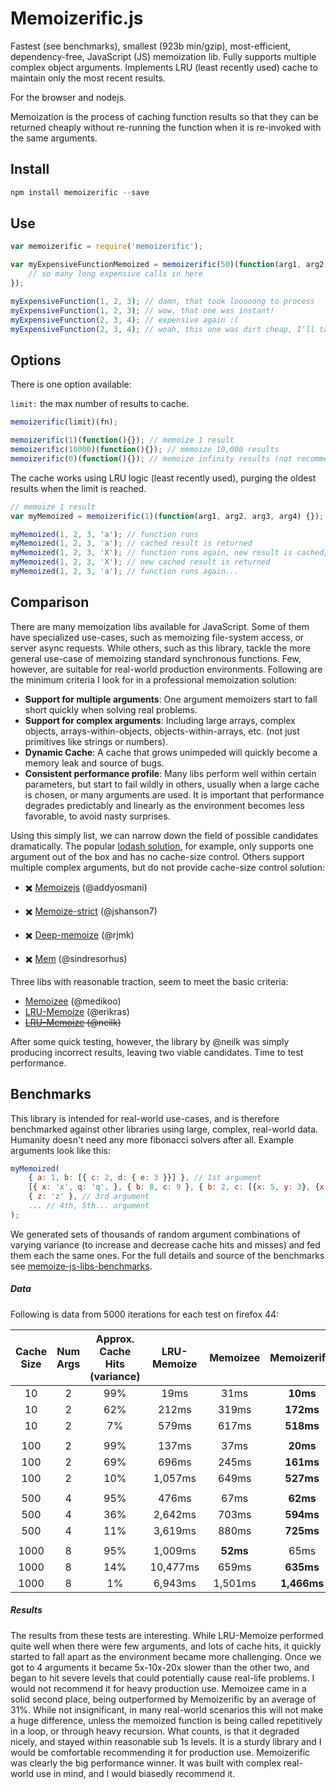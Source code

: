 # Memoizerific.js
Fastest (see benchmarks), smallest (923b min/gzip), most-efficient, dependency-free, JavaScript (JS) memoization lib. 
Fully supports multiple complex object arguments. 
Implements LRU (least recently used) cache to maintain only the most recent results. 

For the browser and nodejs.

Memoization is the process of caching function results so that they can be returned cheaply 
without re-running the function when it is re-invoked with the same arguments.

## Install
```javascript
npm install memoizerific --save
```

## Use
```javascript
var memoizerific = require('memoizerific');

var myExpensiveFunctionMemoized = memoizerific(50)(function(arg1, arg2, arg3) {
    // so many long expensive calls in here
});

myExpensiveFunction(1, 2, 3); // damn, that took looooong to process
myExpensiveFunction(1, 2, 3); // wow, that one was instant!
myExpensiveFunction(2, 3, 4); // expensive again :(
myExpensiveFunction(2, 3, 4); // woah, this one was dirt cheap, I'll take 2!
```

## Options
There is one option available: 

`limit:` the max number of results to cache. 


```javascript
memoizerific(limit)(fn);

memoizerific(1)(function(){}); // memoize 1 result
memoizerific(10000)(function(){}); // memoize 10,000 results
memoizerific(0)(function(){}); // memoize infinity results (not recommended)
```
The cache works using LRU logic (least recently used), purging the oldest results when the limit is reached.

```javascript
// memoize 1 result
var myMemoized = memoizerific(1)(function(arg1, arg2, arg3, arg4) {});

myMemoized(1, 2, 3, 'a'); // function runs
myMemoized(1, 2, 3, 'a'); // cached result is returned
myMemoized(1, 2, 3, 'X'); // function runs again, new result is cached, old cached result is purged
myMemoized(1, 2, 3, 'X'); // new cached result is returned
myMemoized(1, 2, 3, 'a'); // function runs again...
```

## Comparison
There are many memoization libs available for JavaScript. Some of them have specialized use-cases, such as memoizing file-system access, or server async requests. 
While others, such as this library, tackle the more general use-case of memoizing standard synchronous functions. Few, however, are suitable for real-world production environments.
Following are the minimum criteria I look for in a professional memoization solution:

- **Support for multiple arguments**: One argument memoizers start to fall short quickly when solving real problems.
- **Support for complex arguments**: Including large arrays, complex objects, arrays-within-objects, objects-within-arrays, etc. (not just primitives like strings or numbers).
- **Dynamic Cache**: A cache that grows unimpeded will quickly become a memory leak and source of bugs.
- **Consistent performance profile**: Many libs perform well within certain parameters, but start to fail wildly in others, usually when a large cache is chosen, or many arguments are used. It is important that performance degrades predictably and linearly as the environment becomes less favorable, to avoid nasty surprises.

Using this simply list, we can narrow down the field of possible candidates dramatically. 
The popular [lodash solution](https://lodash.com/docs#memoize), for example, only supports one argument out of the box and has no cache-size control. 
Others support multiple complex arguments, but do not provide cache-size control solution:

- :heavy_multiplication_x: [Memoizejs](https://github.com/addyosmani/memoize.js) (@addyosmani) 

- :heavy_multiplication_x: [Memoize-strict](https://github.com/jshanson7/memoize-strict) (@jshanson7)

- :heavy_multiplication_x: [Deep-memoize](https://github.com/rjmk/deep-memoize) (@rjmk)

- :heavy_multiplication_x: [Mem](https://github.com/sindresorhus/mem) (@sindresorhus)

Three libs with reasonable traction, seem to meet the basic criteria:

- [Memoizee](https://github.com/medikoo/memoizee) (@medikoo)
- [LRU-Memoize](https://github.com/erikras/lru-memoize) (@erikras)
- ~~[LRU-Memoize](https://github.com/neilk/lru-memoize) (@neilk)~~

After some quick testing, however, the library by @neilk was simply producing incorrect results, leaving two viable candidates.
Time to test performance.

## Benchmarks

This library is intended for real-world use-cases, and is therefore benchmarked against other libraries using large, complex, real-world data. 
Humanity doesn't need any more fibonacci solvers after all.
Example arguments look like this:
```javascript
myMemoized(
    { a: 1, b: [{ c: 2, d: { e: 3 }}] }, // 1st argument
    [{ x: 'x', q: 'q', }, { b: 8, c: 9 }, { b: 2, c: [{x: 5, y: 3}, {x: 2, y: 7}] }, { b: 8, c: 9 }, { b: 8, c: 9 }], // 2nd argument
    { z: 'z' }, // 3rd argument
    ... // 4th, 5th... argument
);

```
We generated sets of thousands of random argument combinations of varying variance (to increase and decrease cache hits and misses) and fed
them each the same ones. For the full details and source of the benchmarks see [memoize-js-libs-benchmarks](https://github.com/thinkloop/memoize-js-libs-benchmarks).

##### Data
Following is data from 5000 iterations for each test on firefox 44:

| Cache Size | Num Args | Approx. Cache Hits (variance) | LRU-Memoize | Memoizee | Memoizerific | % Faster |
| :--------: | :------: | :---------------------------: | :---------: | :------: | :----------: | :------: |
| 10         | 2        | 99%                           | 19ms        | 31ms     | **10ms**     | _90%_    |
| 10         | 2        | 62%                           | 212ms       | 319ms    | **172ms**    | _23%_    |
| 10         | 2        | 7%                            | 579ms       | 617ms    | **518ms**    | _12%_    |
|            |          |                               |             |          |              |          |
| 100        | 2        | 99%                           | 137ms       | 37ms     | **20ms**     | _85%_    |
| 100        | 2        | 69%                           | 696ms       | 245ms    | **161ms**    | _52%_    |
| 100        | 2        | 10%                           | 1,057ms     | 649ms    | **527ms**    | _23%_    |
|            |          |                               |             |          |              |          |
| 500        | 4        | 95%                           | 476ms       | 67ms     | **62ms**     | _8%_     |
| 500        | 4        | 36%                           | 2,642ms     | 703ms    | **594ms**    | _18%_    |
| 500        | 4        | 11%                           | 3,619ms     | 880ms    | **725ms**    | _21%_    |
|            |          |                               |             |          |              |          |
| 1000       | 8        | 95%                           | 1,009ms     | **52ms** | 65ms         | _25%_    |
| 1000       | 8        | 14%                           | 10,477ms    | 659ms    | **635ms**    | _4%_     |
| 1000       | 8        | 1%                            | 6,943ms     | 1,501ms  | **1,466ms**  | _2%_     |


##### Results

The results from these tests are interesting. 
While LRU-Memoize performed quite well when there were few arguments, and lots of cache hits, it quickly started to fall apart as the environment became more challenging.
Once we got to 4 arguments it became 5x-10x-20x slower than the other two, and began to hit severe levels that could potentially cause real-life problems. 
I would not recommend it for heavy production use.
Memoizee came in a solid second place, being outperformed by Memoizerific by an average of 31%.
While not insignificant, in many real-world scenarios this will not make a huge difference, unless the memoized function is being 
called repetitively in a loop, or through heavy recursion. What counts, is that it degraded nicely, and stayed within reasonable sub 1s levels. 
It is a sturdy library and I would be comfortable recommending it for production use.
Memoizerific was clearly the big performance winner. It was built with complex real-world use in mind, and I would biasedly recommend it. 